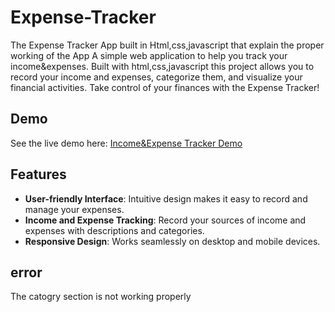 # Expense-Tracker
The Expense Tracker App built in Html,css,javascript that explain the proper working of the App
A simple web application to help you track your income&expenses. Built with html,css,javascript this project allows you to record your income and expenses, categorize them, and visualize your financial activities. Take control of your finances with the Expense Tracker!


## Demo
See the live demo here: [ Income&Expense Tracker Demo](https://incomeexpensetracker1.netlify.app/)

## Features

- **User-friendly Interface**: Intuitive design makes it easy to record and manage your expenses.
- **Income and Expense Tracking**: Record your sources of income and expenses with descriptions and categories.
- **Responsive Design**: Works seamlessly on desktop and mobile devices.
## error
The catogry section is not working properly 
